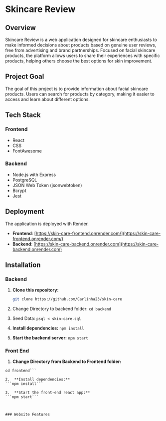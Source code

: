 # **Skincare Review**

## Overview

Skincare Review is a web application designed for skincare enthusiasts to make informed decisions about products based on genuine user reviews, free from advertising and brand partnerships. Focused on facial skincare products, the platform allows users to share their experiences with specific products, helping others choose the best options for skin improvement.

## Project Goal
The goal of this project is to provide information about facial skincare products. Users can search for products by category, making it easier to access and learn about different options.

## Tech Stack

### Frontend

- React
- CSS
- FontAwesome

### Backend

- Node.js with Express
- PostgreSQL
- JSON Web Token (jsonwebtoken)
- Bcrypt
- Jest

## Deployment

The application is deployed with Render.

- **Frontend**: [https://skin-care-frontend.onrender.com/](https://skin-care-frontend.onrender.com/)
- **Backend**: [https://skin-care-backend.onrender.com](https://skin-care-backend.onrender.com)

## Installation

### Backend

1. **Clone this repository:**

   ```bash
   git clone https://github.com/Carlinha23/skin-care

2. Change Directory to backend folder:
   ```cd backend```

3. Seed Data:
   ```psql < skin-care.sql```

4.	**Install dependencies:**
```npm install```

5.	**Start the backend server:**
```npm start```

### Front End
1.	**Change Directory from Backend to Frontend folder:**
```cd ..
cd frontend```

2.	**Install dependencies:**
```npm install```

3.	**Start the front-end react app:**
```npm start```

   

### Website Features 












